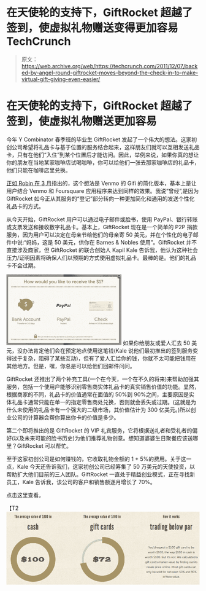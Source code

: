 # 在天使轮的支持下，GiftRocket 超越了签到，使虚拟礼物赠送变得更加容易 TechCrunch

> 原文：<https://web.archive.org/web/https://techcrunch.com/2011/12/07/backed-by-angel-round-giftrocket-moves-beyond-the-check-in-to-make-virtual-gift-giving-even-easier/>

# 在天使轮的支持下，GiftRocket 超越了签到，使虚拟礼物赠送更加容易

今年 Y Combinator 春季班的毕业生 GiftRocket 发起了一个伟大的想法。这家初创公司希望将礼品卡与基于位置的服务结合起来，这样朋友们就可以互相发送礼品卡，只有在他们“入住”到某个位置后才能访问。因此，举例来说，如果你真的想让你的朋友在当地某家咖啡店试喝咖啡，你可以给他们一张去那家咖啡店的礼品卡，他们只能在咖啡店里兑换。

[正如 Robin 在 3 月](https://web.archive.org/web/20221004231549/https://beta.techcrunch.com/2011/03/21/giftrocket-lets-you-send-gifts-that-can-be-redeemed-only-at-specific-locations/)指出的，这个想法是 Venmo 的 Gifi 的简化版本，基本上是让用户结合 Venmo 和 Foursquare 应用程序来达到同样的效果。我说“曾经”,是因为 GiftRocket 如今正从其服务的“登记”部分转向一种更加简化和通用的发送个性化礼品卡的方式。

从今天开始，GiftRocket 用户可以通过电子邮件或脸书，使用 PayPal、银行转账或支票发送和接收数字礼品卡。基本上，GiftRocket 现在是一个简单的 P2P 捐款服务，因为用户可以决定在母亲节给他们的母亲寄 50 美元，并在个性化的电子邮件中说:“妈妈，这是 50 美元，供你在 Barnes & Nobles 使用”。GiftRocket 并不直接涉及商家，但 GiftRocket 的联合创始人 Kapil Kale 告诉我，他认为这种社会压力/证明因素将确保人们以预期的方式使用虚拟礼品卡。最棒的是。他们的礼品卡不会过期。

[![](img/338aac65a940ae289c25e1aaa7329955.png "payment_options")](https://web.archive.org/web/20221004231549/https://beta.techcrunch.com/wp-content/uploads/2011/12/payment_options.jpg) 如果你给朋友或爱人汇去 50 美元，没办法肯定他们会在预定地点使用这笔钱(Kale 说他们最初推出的签到服务变得过于复杂，阻碍了某些互动)，但有了爱人汇给你的钱，你就不太可能把钱用在其他地方。但是，嘿，你总是可以给他们回邮件问问。

GiftRocket 还推出了两个补充工具(一个在今天，一个在不久的将来)来帮助加强其服务，包括一个使用户能够识别零售商实体礼品卡的真实销售价值的功能。显然，根据商家的不同，礼品卡的价值通常在面值的 50%到 90%之间，主要原因是实体礼品卡通常只能在单一的指定零售商处兑换，否则就会丢失或过期。(这就是为什么未使用的礼品卡有一个强大的二级市场，其价值估计为 300 亿美元。)所以创业公司的计算器会帮你算出你卡的价值是多少。

第二个即将推出的是 GiftRocket 的 VIP 礼宾服务，它将根据送礼者和受礼者的偏好(以及未来可能的脸书历史)为他们推荐礼物创意。想知道婆婆生日聚餐应该送哪里？GiftRocket 可以帮忙。

至于这家初创公司是如何赚钱的，它收取礼物金额的 1 + 5%的费用。关于这一点，Kale 今天还告诉我们，这家初创公司已经筹集了 50 万美元的天使投资，以帮助扩大他们目前的三人团队。GiftRocket 一直处于精益创业模式，正在寻找新员工，Kale 告诉我，该公司的客户和销售额逐月增长了 70%。

点击这里查看。

【T2![](img/9c87d721b24c15411aa1227058c25492.png "Screen shot 2011-12-07 at 8.29.37 AM")